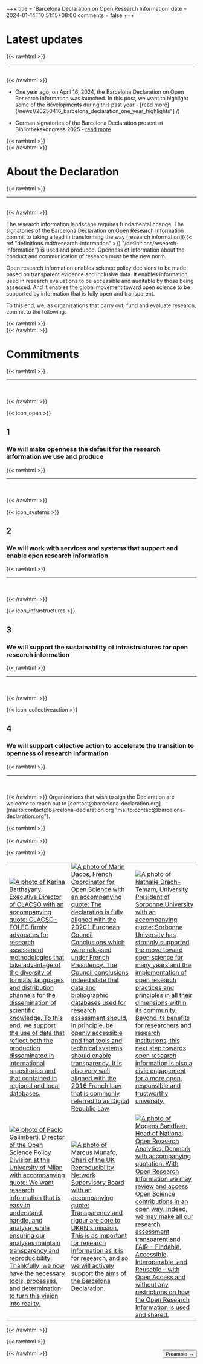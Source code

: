 +++
title = 'Barcelona Declaration on Open Research Information'
date = 2024-01-14T10:51:15+08:00
comments = false
+++

# Latest updates
{{< rawhtml >}}
<hr class="small">
</br>
{{< /rawhtml >}}

* One year ago, on April 16, 2024, the Barcelona Declaration on Open Research Information was launched. In this post, we want to highlight some of the developments during this past year - [read more](/news//20250416_barcelona_declaration_one_year_highlights"]
/)

* German signatories of the Barcelona Declaration present at Bibliothekskongress 2025 - [read more](/news/20250324_german_signatories_present_at_bibliothekskongress_2025/)


{{< rawhtml >}}
</br>
{{< /rawhtml >}}
# About the Declaration
{{< rawhtml >}}
<hr class="small">
</br>
{{< /rawhtml >}}

The research information landscape requires fundamental change. The signatories of the Barcelona Declaration on Open Research Information commit to taking a lead in transforming the way [research information]({{< ref "definitions.md#research-information" >}} "/definitions/research-information") is used and produced. Openness of information about the conduct and communication of research must be the new norm.

Open research information enables science policy decisions to be made based on transparent evidence and inclusive data. It enables information used in research evaluations to be accessible and auditable by those being assessed. And it enables the global movement toward open science to be supported by information that is fully open and transparent.

To this end, we, as organizations that carry out, fund and evaluate research, commit to the following:

{{< rawhtml >}}
</br>
{{< /rawhtml >}}

# Commitments
{{< rawhtml >}}
<hr class="small">
</br></br>
{{< /rawhtml >}}


{{< icon_open >}}

## 1

### We will make openness the default for the research information we use and produce

{{< rawhtml >}}
<hr class="small">
</br></br>
{{< /rawhtml >}}

{{< icon_systems >}}

## 2

### We will work with services and systems that support and enable open research information

{{< rawhtml >}}
<hr class="small">
</br></br>
{{< /rawhtml >}}

{{< icon_infrastructures >}}

## 3

### We will support the sustainability of infrastructures for open research information

{{< rawhtml >}}
<hr class="small">
</br></br>
{{< /rawhtml >}}

{{< icon_collectiveaction >}}

## 4

### We will support collective action to accelerate the transition to openness of research information

{{< rawhtml >}}
<hr class="small">
</br></br>
{{< /rawhtml >}}
Organizations that wish to sign the Declaration are welcome to reach out to [contact@barcelona-declaration.org](mailto:contact@barcelona-declaration.org "mailto:contact@barcelona-declaration.org"). 

{{< rawhtml >}}
</br></br>
{{< /rawhtml >}}

{{< rawhtml >}}
<table>
    <tr>
        <td>
            <a href="/images/quote_batthayany.jpg" target="_blank">
            <picture >
            <source srcset = "/images/quote_batthayany_darkmode.jpg" media="(prefers-color-scheme: dark)" 
                alt = "A photo of Karina Batthayany, Executive Director of CLACSO with an accompanying quote: CLACSO-FOLEC firmly advocates for research assessment methodologies that take advantage of the diversity of formats, languages and distribution channels for the dissemination of scientific knowledge. To this end, we support the use of data that reflect both the production disseminated in international repositories and that contained in regional and local databases.">
            <img src = "/images/quote_batthayany.jpg" alt = "A photo of Karina Batthayany, Executive Director of CLACSO with an accompanying quote: CLACSO-FOLEC firmly advocates for research assessment methodologies that take advantage of the diversity of formats, languages and distribution channels for the dissemination of scientific knowledge. To this end, we support the use of data that reflect both the production disseminated in international repositories and that contained in regional and local databases.">
            </picture>             
            </a>
        </td>
        <td>
            <a href="/images/quote_dacos.jpg" target="_blank">
            <picture>
            <source srcset = "/images/quote_dacos_darkmode.jpg" media="(prefers-color-scheme: dark)" 
                alt = "A photo of Marin Dacos, French Coordinator for Open Science with an accompanying quote: The declaration is fully aligned with the 20201 European Council Conclusions which were released under French Presidency. The Council conclusions indeed state that data and bibliographic databases used for research assessment should, in principle, be openly accessible and that tools and technical systems should enable transparency. It is also very well aligned with the 2016 French Law that is commonly referred to as Digital Republic Law">
            <img src = "/images/quote_dacos.jpg" alt = "A photo of Marin Dacos, French Coordinator for Open Science with an accompanying quote: The declaration is fully aligned with the 20201 European Council Conclusions which were released under French Presidency. The Council conclusions indeed state that data and bibliographic databases used for research assessment should, in principle, be openly accessible and that tools and technical systems should enable transparency. It is also very well aligned with the 2016 French Law that is commonly referred to as Digital Republic Law">
            </picture>
             </a>
        </td>
        <td>
            <a href="/images/quote_drachtemam.jpg" target="_blank">
            <picture>
            <source srcset = "/images/quote_drachtemam_darkmode.jpg" media="(prefers-color-scheme: dark)"
                alt="A photo of Nathalie Drach-Temam, University President of Sorbonne University with an accompanying quote: Sorbonne University has strongly supported the move toward open science for many years and the implementation of open research practices and principles in all their dimensions within its community. Beyond its benefits for researchers and research institutions, this next step towards open research information is also a civic engagement for a more open, responsible and trustworthy university.">
            <img src="/images/quote_drachtemam.jpg" alt="A photo of Nathalie Drach-Temam, University President of Sorbonne University with an accompanying quote: Sorbonne University has strongly supported the move toward open science for many years and the implementation of open research practices and principles in all their dimensions within its community. Beyond its benefits for researchers and research institutions, this next step towards open research information is also a civic engagement for a more open, responsible and trustworthy university.">
            </picture>       
            </a>
        </td>
    </tr>
    <tr>
        <td>
            <a href="/images/quote_galimberti.jpg" target="_blank">
            <picture>
            <source srcset="/images/quote_galimberti_darkmode.jpg" media="(prefers-color-scheme: dark)"
                alt="A photo of Paolo Galimberti, Director of the Open Science Policy Division at the University of Milan with accompanying quote: We want research information that is easy to understand, handle, and analyse, while ensuring our analyses maintain transparency and reproducibility. Thankfully, we now have the necessary tools, processes, and determination to turn this vision into reality.">
            <img src="/images/quote_galimberti.jpg" alt="A photo of Paolo Galimberti, Director of the Open Science Policy Division at the University of Milan with accompanying quote: We want research information that is easy to understand, handle, and analyse, while ensuring our analyses maintain transparency and reproducibility. Thankfully, we now have the necessary tools, processes, and determination to turn this vision into reality.">
            </picture>
            </a>
        </td>
        <td>
            <a href="/images/quote_munafo.jpg" target="_blank">
            <picture>
            <source srcset="/images/quote_munafo_darkmode.jpg" media="(prefers-color-scheme: dark)"
                alt="A photo of Marcus Munafo, Chari of the UK Reproducibility Network Supervisory Board with an accompanying quote: Transparency and rigour are core to UKRN's mission. This is as important for research information as it is for research, and so we will actively support the aims of the Barcelona Declaration.">
            <img src="/images/quote_munafo.jpg" alt="A photo of Marcus Munafo, Chari of the UK Reproducibility Network Supervisory Board with an accompanying quote: Transparency and rigour are core to UKRN's mission. This is as important for research information as it is for research, and so we will actively support the aims of the Barcelona Declaration.">
            </picture>
            </a>
        </td>
        <td>
            <a href="/images/quote_sandfaer.jpg" target="_blank">
            <picture>
            <source srcset="/images/quote_sandfaer_darkmode.jpg" media="(prefers-color-scheme: dark)"
                alt="A photo of Mogens Sandfaer, Head of National Open Research Analytics, Denmark with accompanying quotation: With Open Research Information we may review and access Open Science contributions in an open way. Indeed, we may make all our research assessment transparent and FAIR - Findable, Accessible, Interoperable, and Reusable – with Open Access and without any restrictions on how the Open Research Information is used and shared.">
            <img src="/images/quote_sandfaer.jpg" alt="A photo of Mogens Sandfaer, Head of National Open Research Analytics, Denmark with accompanying quotation: With Open Research Information we may review and access Open Science contributions in an open way. Indeed, we may make all our research assessment transparent and FAIR - Findable, Accessible, Interoperable, and Reusable – with Open Access and without any restrictions on how the Open Research Information is used and shared.">
            </picture>
            </a>
        </td>
    </tr>
</table>
{{< /rawhtml >}}

{{< rawhtml >}}

<button style="float:right" onclick="document.location='/preamble'">Preamble &rarr;</button>  

{{< /rawhtml >}}